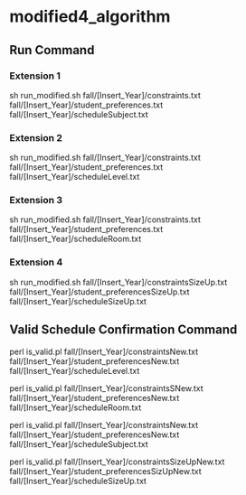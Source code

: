 # modified4_algorithm

## Run Command

### Extension 1

sh run_modified.sh fall/[Insert_Year]/constraints.txt fall/[Insert_Year]/student_preferences.txt fall/[Insert_Year]/scheduleSubject.txt


### Extension 2

sh run_modified.sh fall/[Insert_Year]/constraints.txt fall/[Insert_Year]/student_preferences.txt fall/[Insert_Year]/scheduleLevel.txt

### Extension 3

sh run_modified.sh fall/[Insert_Year]/constraints.txt fall/[Insert_Year]/student_preferences.txt fall/[Insert_Year]/scheduleRoom.txt

### Extension 4

sh run_modified.sh fall/[Insert_Year]/constraintsSizeUp.txt fall/[Insert_Year]/student_preferencesSizeUp.txt fall/[Insert_Year]/scheduleSizeUp.txt

## Valid Schedule Confirmation Command
perl is_valid.pl fall/[Insert_Year]/constraintsNew.txt fall/[Insert_Year]/student_preferencesNew.txt fall/[Insert_Year]/scheduleLevel.txt

perl is_valid.pl fall/[Insert_Year]/constraintsSNew.txt fall/[Insert_Year]/student_preferencesNew.txt fall/[Insert_Year]/scheduleRoom.txt

perl is_valid.pl fall/[Insert_Year]/constraintsNew.txt fall/[Insert_Year]/student_preferencesNew.txt fall/[Insert_Year]/scheduleSubject.txt

perl is_valid.pl fall/[Insert_Year]/constraintsSizeUpNew.txt fall/[Insert_Year]/student_preferencesSizUpNew.txt fall/[Insert_Year]/scheduleSizeUp.txt



